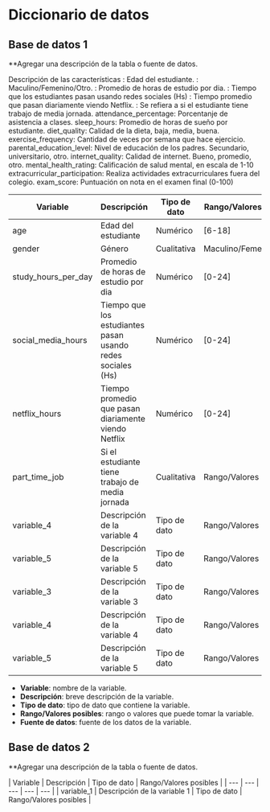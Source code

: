 # Diccionario de datos

## Base de datos 1

**Agregar una descripción de la tabla o fuente de datos.

Descripción de las características
: Edad del estudiante.
: Maculino/Femenino/Otro.
: Promedio de horas de estudio por dia.
: Tiempo que los estudiantes pasan usando redes sociales (Hs)
: Tiempo promedio que pasan diariamente viendo Netflix.
: Se refiera a si el estudiante tiene trabajo de media jornada.
attendance_percentage: Porcentanje de asistencia a clases.
sleep_hours: Promedio de horas de sueño por estudiante.
diet_quality: Calidad de la dieta, baja, media, buena.
exercise_frequency: Cantidad de veces por semana que hace ejercicio.
parental_education_level: Nivel de educación de los padres. Secundario, universitario, otro.
internet_quality: Calidad de internet. Bueno, promedio, otro.
mental_health_rating: Calificación de salud mental, en escala de 1-10
extracurricular_participation: Realiza actividades extracurriculares fuera del colegio.
exam_score: Puntuación on nota en el examen final (0-100)

| Variable | Descripción | Tipo de dato | Rango/Valores posibles |
| --- | --- | --- | --- |
| age | Edad del estudiante | Numérico | [6-18] |
| gender | Género | Cualitativa | Maculino/Femenino/Otro |
| study_hours_per_day | Promedio de horas de estudio por dia | Numérico | [0-24] |
| social_media_hours | Tiempo que los estudiantes pasan usando redes sociales (Hs) | Numérico | [0-24] |
| netflix_hours | Tiempo promedio que pasan diariamente viendo Netflix | Numérico | [0-24] |
| part_time_job | Si el estudiante tiene trabajo de media jornada | Cualitativa | Rango/Valores posibles |
| variable_4 | Descripción de la variable 4 | Tipo de dato | Rango/Valores posibles |
| variable_5 | Descripción de la variable 5 | Tipo de dato | Rango/Valores posibles |
| variable_3 | Descripción de la variable 3 | Tipo de dato | Rango/Valores posibles |
| variable_4 | Descripción de la variable 4 | Tipo de dato | Rango/Valores posibles |
| variable_5 | Descripción de la variable 5 | Tipo de dato | Rango/Valores posibles |

- **Variable**: nombre de la variable.
- **Descripción**: breve descripción de la variable.
- **Tipo de dato**: tipo de dato que contiene la variable.
- **Rango/Valores posibles**: rango o valores que puede tomar la variable.
- **Fuente de datos**: fuente de los datos de la variable.

## Base de datos 2

**Agregar una descripción de la tabla o fuente de datos.

| Variable | Descripción | Tipo de dato | Rango/Valores posibles |
| --- | --- | --- | --- | --- |
| variable_1 | Descripción de la variable 1 | Tipo de dato | Rango/Valores posibles |

